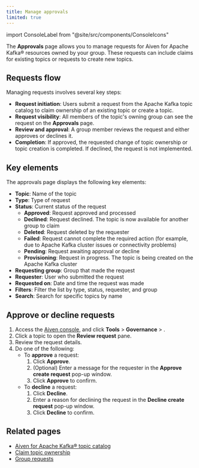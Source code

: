 ```yaml
---
title: Manage approvals
limited: true
---
```


import ConsoleLabel from "@site/src/components/ConsoleIcons"

The **Approvals** page allows you to manage requests for Aiven for Apache Kafka® resources owned by your group.
These requests can include claims for existing topics or requests to create new topics.

## Requests flow

Managing requests involves several key steps:

- **Request initiation**: Users submit a request from the Apache Kafka topic catalog to
  claim ownership of an existing topic or create a topic.
- **Request visibility**: All members of the topic's owning group can see the request on
  the **Approvals** page.
- **Review and approval**: A group member reviews the request and either approves or
  declines it.
- **Completion**: If approved, the requested change of topic ownership or topic creation
  is completed. If declined, the request is not implemented.

## Key elements

The approvals page displays the following key elements:

- **Topic**: Name of the topic
- **Type**: Type of request
- **Status**: Current status of the request
  - **Approved**: Request approved and processed
  - **Declined**: Request declined. The topic is now available for another group to claim
  - **Deleted**: Request deleted by the requester
  - **Failed**: Request cannot complete the required action  (for example, due to
    Apache Kafka cluster issues or connectivity problems)
  - **Pending**: Request awaiting approval or decline
  - **Provisioning**: Request in progress. The topic is being created on the Apache Kafka
    cluster
- **Requesting group**: Group that made the request
- **Requester**: User who submitted the request
- **Requested on**: Date and time the request was made
- **Filters**: Filter the list by type, status, requester, and group
- **Search**: Search for specific topics by name

## Approve or decline requests

1. Access the [Aiven console](https://console.aiven.io/), and click
   **Tools** > **Governance** > **<ConsoleLabel name="Approvals"/>**.
1. Click a topic to open the **Review request** pane.
1. Review the request details.
1. Do one of the following:
   - To **approve** a request:
     1. Click **Approve**.
     1. (Optional) Enter a message for the requester in the **Approve create request**
        pop-up window.
     1. Click **Approve** to confirm.
   - To **decline** a request:
     1. Click **Decline**.
     1. Enter a reason for declining the request in the **Decline create request**
        pop-up window.
     1. Click **Decline** to confirm.

## Related pages

- [Aiven for Apache Kafka® topic catalog](/docs/products/kafka/concepts/topic-catalog-overview)
- [Claim topic ownership](/docs/products/kafka/howto/claim-topic)
- [Group requests](/docs/products/kafka/howto/group-requests)
